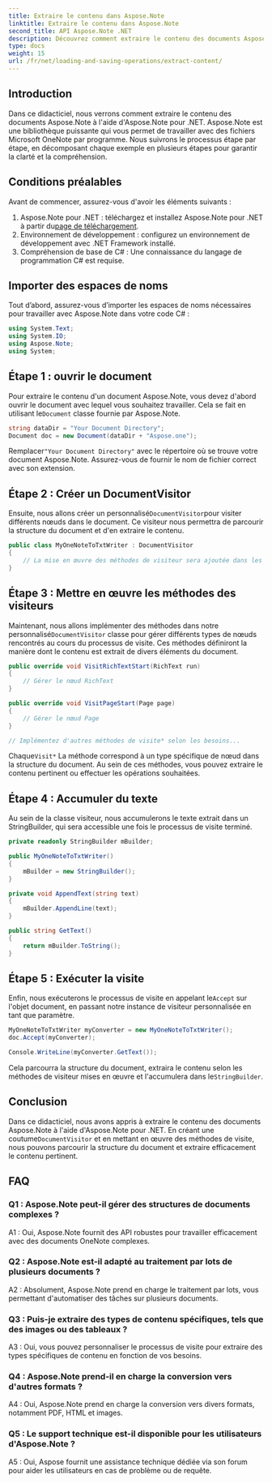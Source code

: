 ```yaml
---
title: Extraire le contenu dans Aspose.Note
linktitle: Extraire le contenu dans Aspose.Note
second_title: API Aspose.Note .NET
description: Découvrez comment extraire le contenu des documents Aspose.Note à l'aide d'Aspose.Note pour .NET. Ce didacticiel complet vous guide pas à pas tout au long du processus.
type: docs
weight: 15
url: /fr/net/loading-and-saving-operations/extract-content/
---
```

## Introduction

Dans ce didacticiel, nous verrons comment extraire le contenu des documents Aspose.Note à l'aide d'Aspose.Note pour .NET. Aspose.Note est une bibliothèque puissante qui vous permet de travailler avec des fichiers Microsoft OneNote par programme. Nous suivrons le processus étape par étape, en décomposant chaque exemple en plusieurs étapes pour garantir la clarté et la compréhension.

## Conditions préalables

Avant de commencer, assurez-vous d'avoir les éléments suivants :

1.  Aspose.Note pour .NET : téléchargez et installez Aspose.Note pour .NET à partir du[page de téléchargement](https://releases.aspose.com/note/net/).
2. Environnement de développement : configurez un environnement de développement avec .NET Framework installé.
3. Compréhension de base de C# : Une connaissance du langage de programmation C# est requise.

## Importer des espaces de noms

Tout d’abord, assurez-vous d’importer les espaces de noms nécessaires pour travailler avec Aspose.Note dans votre code C# :

```csharp
using System.Text;
using System.IO;
using Aspose.Note;
using System;
```

## Étape 1 : ouvrir le document

 Pour extraire le contenu d'un document Aspose.Note, vous devez d'abord ouvrir le document avec lequel vous souhaitez travailler. Cela se fait en utilisant le`Document` classe fournie par Aspose.Note.

```csharp
string dataDir = "Your Document Directory";
Document doc = new Document(dataDir + "Aspose.one");
```

 Remplacer`"Your Document Directory"` avec le répertoire où se trouve votre document Aspose.Note. Assurez-vous de fournir le nom de fichier correct avec son extension.

## Étape 2 : Créer un DocumentVisitor

 Ensuite, nous allons créer un personnalisé`DocumentVisitor`pour visiter différents nœuds dans le document. Ce visiteur nous permettra de parcourir la structure du document et d'en extraire le contenu.

```csharp
public class MyOneNoteToTxtWriter : DocumentVisitor
{
    // La mise en œuvre des méthodes de visiteur sera ajoutée dans les étapes suivantes.
}
```

## Étape 3 : Mettre en œuvre les méthodes des visiteurs

 Maintenant, nous allons implémenter des méthodes dans notre personnalisé`DocumentVisitor` classe pour gérer différents types de nœuds rencontrés au cours du processus de visite. Ces méthodes définiront la manière dont le contenu est extrait de divers éléments du document.

```csharp
public override void VisitRichTextStart(RichText run)
{
    // Gérer le nœud RichText
}

public override void VisitPageStart(Page page)
{
    // Gérer le nœud Page
}

// Implémentez d'autres méthodes de visite* selon les besoins...
```

 Chaque`Visit*` La méthode correspond à un type spécifique de nœud dans la structure du document. Au sein de ces méthodes, vous pouvez extraire le contenu pertinent ou effectuer les opérations souhaitées.

## Étape 4 : Accumuler du texte

Au sein de la classe visiteur, nous accumulerons le texte extrait dans un StringBuilder, qui sera accessible une fois le processus de visite terminé.

```csharp
private readonly StringBuilder mBuilder;

public MyOneNoteToTxtWriter()
{
    mBuilder = new StringBuilder();
}

private void AppendText(string text)
{
    mBuilder.AppendLine(text);
}

public string GetText()
{
    return mBuilder.ToString();
}
```

## Étape 5 : Exécuter la visite

Enfin, nous exécuterons le processus de visite en appelant le`Accept` sur l'objet document, en passant notre instance de visiteur personnalisée en tant que paramètre.

```csharp
MyOneNoteToTxtWriter myConverter = new MyOneNoteToTxtWriter();
doc.Accept(myConverter);

Console.WriteLine(myConverter.GetText());
```

 Cela parcourra la structure du document, extraira le contenu selon les méthodes de visiteur mises en œuvre et l'accumulera dans le`StringBuilder`.

## Conclusion

 Dans ce didacticiel, nous avons appris à extraire le contenu des documents Aspose.Note à l'aide d'Aspose.Note pour .NET. En créant une coutume`DocumentVisitor` et en mettant en œuvre des méthodes de visite, nous pouvons parcourir la structure du document et extraire efficacement le contenu pertinent.

## FAQ

### Q1 : Aspose.Note peut-il gérer des structures de documents complexes ?

A1 : Oui, Aspose.Note fournit des API robustes pour travailler efficacement avec des documents OneNote complexes.

### Q2 : Aspose.Note est-il adapté au traitement par lots de plusieurs documents ?

A2 : Absolument, Aspose.Note prend en charge le traitement par lots, vous permettant d'automatiser des tâches sur plusieurs documents.

### Q3 : Puis-je extraire des types de contenu spécifiques, tels que des images ou des tableaux ?

A3 : Oui, vous pouvez personnaliser le processus de visite pour extraire des types spécifiques de contenu en fonction de vos besoins.

### Q4 : Aspose.Note prend-il en charge la conversion vers d'autres formats ?

A4 : Oui, Aspose.Note prend en charge la conversion vers divers formats, notamment PDF, HTML et images.

### Q5 : Le support technique est-il disponible pour les utilisateurs d'Aspose.Note ?

A5 : Oui, Aspose fournit une assistance technique dédiée via son forum pour aider les utilisateurs en cas de problème ou de requête.